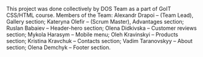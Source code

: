 This project was done collectively by DOS Team as a part of GoIT CSS/HTML course.
Members of the Team:
Alexandr Drapoi – (Team Lead), Gallery section;
Kateryna Olefir – (Scrum Master), Advantages section;
Ruslan Babaiev – Header-hero section;
Olena Didkivska – Customer reviews section;
Mykola Harasym – Mobile menu;
Oleh Kravinskyi – Products section;
Kristina Kravchuk – Contacts section;
Vadim Taranovskyy – About section;
Olena Demchyk – Footer section.

